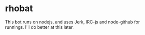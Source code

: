 # rhobat
This bot runs on nodejs, and uses Jerk, IRC-js and node-github for runnings.
I'll do better at this later.
